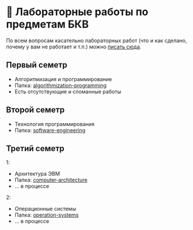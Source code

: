 # 🎩 Лабораторные работы по предметам БКВ

По всем вопросам касательно лабораторных работ (что и как сделано, почему у вам не работает и т.п.) можно [писать сюда](https://git.frogling.com/mvodya/bkv-labs/issues).

## Первый семетр

* Алгоритмизация и программирование
* Папка: [algorithmization-programming](algorithmization-programming)
* Есть отсутствующие и сломанные работы

## Второй семетр

* Технология программирования
* Папка: [software-engineering](software-engineering)

## Третий семетр

1:

* Архитектура ЭВМ
* Папка: [computer-architecture](computer-architecture)
* ... в процессе

2:

* Операционные системы
* Папка: [operation-systems](operation-systems)
* ... в процессе
